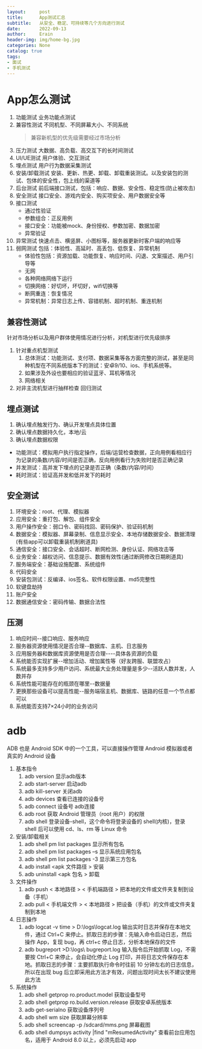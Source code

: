 ```yaml
---
layout:     post
title:      App测试汇总
subtitle:   从安全、稳定、可持续等几个方向进行测试
date:       2022-09-13
author:     Erain
header-img: img/home-bg.jpg
categories: None
catalog: true
tags:
- 面试
- 手机测试
---
```


# App怎么测试
1. 功能测试
   业务功能点测试
2. 兼容性测试
   不同机型、不同屏幕大小、不同系统
   > 兼容新机型的优先级需要经过市场分析
3. 压力测试
   大数据、高负载、高交互下的长时间测试
4. UI/UE测试
   用户体验、交互测试
5. 埋点测试
   用户行为数据采集测试
6. 安装/卸载测试
   安装、更新、热更、卸载、卸载重装测试。以及安装包的测试、包体的安全性，包上线的渠道等
7. 后台测试
   前后端接口测试，包括：响应、数据、安全性、稳定性(防止被攻击)
8. 安全测试
   接口安全、游戏内安全、购买项安全、用户数据安全等
9. 接口测试
    - 通过性验证
    - 参数组合：正反用例
    - 接口安全：功能被mock、身份授权、参数加密、数据加密
    - 异常验证
10. 异常测试
    快速点击、横竖屏、小图标等，服务器更新时客户端的响应等
11. 弱网测试
    包括：体验性、高延时、高丢包、低恢复、异常机制
    - 体验性包括：资源加载、功能恢复、响应时间、闪退、文案描述、用户引导等
    - 无网
    - 各种网络网络下运行
    - 切换网络：好切坏，坏切好，wifi切换等
    - 断网重连：恢复情况
    - 异常机制：异常日志上传、容错机制、超时机制、重连机制


## 兼容性测试
针对市场分析以及用户群体使用情况进行分析，对机型进行优先级排序
1. 针对重点机型测试
   1. 总体测试：功能测试、支付项、数据采集等各方面完整的测试，甚至是同种机型在不同系统版本下的测试：安卓9/10、ios、手机系统等。
   2. 如果涉及外设也要相应的验证蓝牙、耳机等情况
   3. 网络相关
2. 对非主流机型进行抽样检查
   回归测试

## 埋点测试
1. 确认埋点触发行为、确认开发埋点具体位置
1. 确认埋点数据持久化，本地/云
1. 确认埋点数据权限

- 功能测试：模拟用户执行指定操作，后端/运营检查数据，正向用例看相应行为记录的条数/内容/时间是否正确，反向用例看行为失败时是否正确记录
- 并发测试：高并发下埋点的记录是否正确（条数/内容/时间）
- 耗时测试：验证高并发和低并发下的耗时

## 安全测试
1. 环境安全：root、代理、模拟器
2. 应用安全：重打包、解包、组件安全
3. 用户操作安全：弱口令、密码找回、密码保护、验证码机制
4. 数据安全：模拟器、屏幕录制、信息显示安全、本地存储数据安全、数据清理(有些app可以卸载重装机制刷道具)
5. 通信安全：接口安全、会话超时、断网检测、身份认证、网络攻击等
6. 业务安全：越权访问、信息提示、数据有效性(通过断网修改日期刷道具)
7. 服务端安全：基础设施配置、系统组件
8. 代码安全
9. 安装包测试：反编译、ios签名、软件权限设置、md5完整性
10. 软键盘劫持
11. 账户安全
12. 数据通信安全：密码传输、数据合法性

## 压测
1. 响应时间--接口响应、服务响应
1. 服务器资源使用情况是否合理--数据库、主机、日志服务
1. 应用服务器和数据库资源使用是否合理----具体各资源的负载
1. 系统能否实现扩展--增加活动、增加属性等（好友跨服、联盟攻占）
1. 系统最多支持多少用户访问、系统最大业务处理量是多少--活跃人数并发，人数并存
1. 系统性能可能存在的瓶颈在哪里--数据量
1. 更换那些设备可以提高性能--服务端宿主机、数据库、链路的任意一个节点都可以
1. 系统能否支持7×24小时的业务访问

# adb
ADB 也是 Android SDK 中的一个工具，可以直接操作管理 Android 模拟器或者真实的 Android 设备
1. 基本指令
   1. adb version
      显示adb版本
   2. adb start-server
      启动adb
   3. adb kill-server
      关闭adb
   4. adb devices
      查看已连接的设备号
   5. adb connect 设备号
      adb连接
   6. adb root
      获取 Android 管理员（root 用户）的权限
   7. adb shell
      登录设备-shell，这个命令将登录设备的 shell(内核)，登录 shell 后可以使用 cd、ls、rm 等 Linux 命令
2. 安装/卸载相关
   1. adb shell pm list packages
      显示所有包名
   2. adb shell pm list packages –s
      显示系统应用包名
   3. adb shell pm list packages -3
      显示第三方包名
   4. adb install <apk 文件路径 >
      安装
   5. adb uninstall <apk 包名 >
      卸载
3. 文件操作
   1. adb push < 本地路径 > < 手机端路径 >
      把本地的文件或文件夹复制到设备（手机）
   2. adb pull < 手机端文件 > < 本地路径 >
      把设备（手机）的文件或文件夹复制到本地
4. 日志操作
   1. adb logcat -v time > D:\logs\logcat.log
      输出实时日志并保存在本地文件，通过 Ctrl+C 来停止。抓取日志的步骤：先输入命令启动日志，然后操作 App，复现 bug，再 ctrl+c 停止日志，分析本地保存的文件
   2. adb bugreport >D:\logs\ bugreport.log
      输入指令后开始抓取 Log，不需要按 Ctrl+C 来停止，会自动化停止 Log 打印，并将日志文件保存在本地。抓取日志的步骤：主要抓取执行命令时往前 10 分钟左右的日志信息，所以在出现 bug 后立即采用此方法才有效，问题出现时间太长不建议使用此方法
5. 系统操作
   1. adb shell getprop ro.product.model
      获取设备型号
   2. adb shell getprop ro.build.version.release
      获取安卓系统版本
   3. adb get-serialno
      获取设备序列号
   4. adb shell wm size
      获取屏幕分辨率
   5. adb shell screencap -p /sdcard/mms.png
      屏幕截图
   6. adb shell dumpsys activity |find "mResumedActivity"
      查看前台应用包名，适用于 Android 8.0 以上，必须先启动 app
